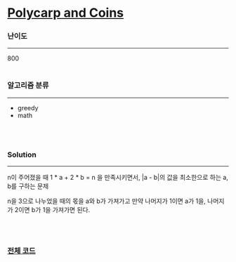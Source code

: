 # [Polycarp and Coins](https://codeforces.com/contest/1551/problem/A)

### 난이도

***
800
<br><br>

### 알고리즘 분류

***

* greedy
* math

<br><br>

### Solution

***

n이 주어졌을 때 1 * a + 2 * b = n 을 만족시키면서, |a - b|의 값을 최소한으로 하는 a, b를 구하는 문제

n을 3으로 나누었을 때의 몫을 a와 b가 가져가고 만약 나머지가 1이면 a가 1을, 나머지가 2이면 b가 1을 가져가면 된다.

<br><br>

### [전체 코드](https://github.com/Jungmin-Seo0527/CodingTest/blob/main/src/codeforces/R734_D3/A_Polycarp_and_Coins.java)
